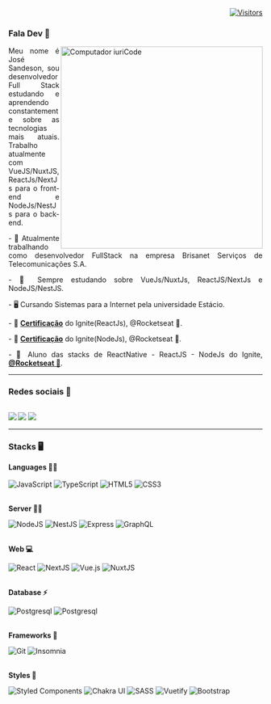 <div align="right">

[![Visitors](https://komarev.com/ghpvc/?username=jose077&label=Profile%20views&color=0e75b6&style=flat)](https://github.com/jose077)

</div>

### Fala Dev 👋
<img src="https://raw.githubusercontent.com/MicaelliMedeiros/micaellimedeiros/master/image/computer-illustration.png" min-width="400px" max-width="400px" width="400px" align="right" alt="Computador iuriCode">
<p align="justify">
   Meu nome é José Sandeson, sou desenvolvedor Full Stack estudando e aprendendo constantemente sobre as tecnologias mais atuais. Trabalho atualmente com VueJS/NuxtJS, ReactJs/NextJs para o front-end e NodeJs/NestJs para o back-end. 
</p>

<p align="justify">
   - 🔭 Atualmente trabalhando como desenvolvedor FullStack na empresa Brisanet Serviços de Telecomunicações S.A.
</p>

<p align="justify">
   - 🌱 Sempre estudando sobre VueJs/NuxtJs, ReactJS/NextJs e NodeJS/NestJS.
</p>

<p align="justify">
   - 🖥 Cursando Sistemas para a Internet pela universidade Estácio.
</p>

<p align="justify">
   - 🚀 <b><a href="https://app.rocketseat.com.br/certificates/6f211b6c-63f3-49e0-8c17-186f111bb4a7" target="_blank">Certificação</a></b> do Ignite(ReactJs), @Rocketseat 🚀.
</p>
<p align="justify">
   - 🚀 <b><a href="https://app.rocketseat.com.br/certificates/c1585801-dd50-4239-9362-dfb3bff12d2e" target="_blank">Certificação</a></b> do Ignite(NodeJs), @Rocketseat 🚀.
</p>



<p align="justify">
   - 🚀 Aluno das stacks de ReactNative - ReactJS - NodeJs do Ignite, <b><a href="https://rocketseat.com.br/sobre">@Rocketseat 🚀</a></b>.
</p>

---- 
### Redes sociais 🔌
<sub> <br />
[<img src="https://img.shields.io/badge/Rocketseat-%237159c1?style=for-the-badge&logo=ghost&theme=dark" />](https://app.rocketseat.com.br/me/jose-sandeson-1566915618) 
[<img src="https://img.shields.io/badge/linkedin-%230077B5.svg?&style=for-the-badge&logo=linkedin&logoColor=white&theme=dark" />](https://www.linkedin.com/in/jos%C3%A9-sandeson-499991201) 
[<img src="https://img.shields.io/badge/Gmail-red?&style=for-the-badge&logo=Gmail&logoColor=white&theme=dark&link=mailto:josesandeson54@gmail.com">](mailto:josesandeson54@gmail.com)  
</sub>


----

### Stacks 🖥

<p align="justify">
  
<div>
  <strong> Languages 👨‍💻 </strong>
  
  <br />
  <br />

  <img alt="JavaScript" src="https://img.shields.io/badge/javascript%20-%23323330.svg?&style=for-the-badge&logo=javascript&logoColor=%23F7DF1E"/>
  <img alt="TypeScript" src="https://img.shields.io/badge/typescript%20-%23007ACC.svg?&style=for-the-badge&logo=typescript&logoColor=white"/>
  <img alt="HTML5" src="https://img.shields.io/badge/html5%20-%23E34F26.svg?&style=for-the-badge&logo=html5&logoColor=white"/>
  <img alt="CSS3" src="https://img.shields.io/badge/css3-2D63DD.svg?&style=for-the-badge&logo=css3&logoColor=white"/>

  <br />
  <br />
  
  <strong> Server 👨‍🏭 </strong>
  
  <img alt="NodeJS" src="https://img.shields.io/badge/node.js%20-%2343853D.svg?&style=for-the-badge&logo=node.js&logoColor=white"/>
  <img alt="NestJS" src="https://img.shields.io/badge/nestjs%20-%23E0234E.svg?&style=for-the-badge&logo=nestjs&logoColor=white" />
  <img alt="Express" src="https://img.shields.io/badge/express-green.svg?&style=for-the-badge&logo=express&logoColor=white"/>
  <img alt="GraphQL" src="https://img.shields.io/badge/graphql%20-E10098.svg?&style=for-the-badge&logo=graphql&logoColor=white"/>
  
  <br />
  <br />
</div>

<div>
  
  <strong> Web 💻 </strong>

  <img alt="React" src="https://img.shields.io/badge/react%20-%2320232a.svg?&style=for-the-badge&logo=react&logoColor=%2361DAFB"/>
  <img alt="NextJS" src="https://img.shields.io/badge/nextjs%20-%23000000.svg?&style=for-the-badge&logo=next.js&logoColor=white"/>
  <img alt="Vue.js" src="https://img.shields.io/badge/vuejs%20-%2335495e.svg?&style=for-the-badge&logo=vue.js&logoColor=%234FC08D"/>
  <img alt="NuxtJS" src="https://img.shields.io/badge/NuxtJS-2F495E.svg?&style=for-the-badge&logo=nuxt.js&logoColor=white"/>

  <br />
  <br />

  <strong> Database ⚡ </strong>

  <img alt="Postgresql" src="https://img.shields.io/badge/postgresql%20-blue.svg?&style=for-the-badge&logo=postgresql&logoColor=white"/>
  <img alt="Postgresql" src="https://img.shields.io/badge/mysql-%2300f.svg?style=for-the-badge&logo=mysql&logoColor=white"/>
   
  

  <br />
  <br />
</div>
  
<div>
  
  
  <strong> Frameworks 🚀 </strong>
  
  <img alt="Git" src="https://img.shields.io/badge/Git-F05032?style=for-the-badge&logo=git&logoColor=white"/>
  <img alt="Insomnia" src="https://img.shields.io/badge/Insomnia-5849be?style=for-the-badge&logo=Insomnia&logoColor=white"/>

  <br />
  <br />
  
  <strong> Styles 💄 </strong>

  <img alt="Styled Components" src="https://img.shields.io/badge/styled--components-DB7093?style=for-the-badge&logo=styled-components&logoColor=white"/>
  <img alt="Chakra UI" src="https://img.shields.io/badge/chakra%20ui-5AC9C8.svg?&style=for-the-badge&logo=chakra-ui&logoColor=white"/>
  <img alt="SASS" src="https://img.shields.io/badge/sass-E10098.svg?&style=for-the-badge&logo=sass&logoColor=white"/>
  <img alt="Vuetify" src="https://img.shields.io/badge/vuetify-1867C0.svg?&style=for-the-badge&logo=vuetify&logoColor=white"/>
  <img alt="Bootstrap" src="https://img.shields.io/badge/bootstrap-7953B3.svg?&style=for-the-badge&logo=bootstrap&logoColor=white"/>
  </p>

</div>
